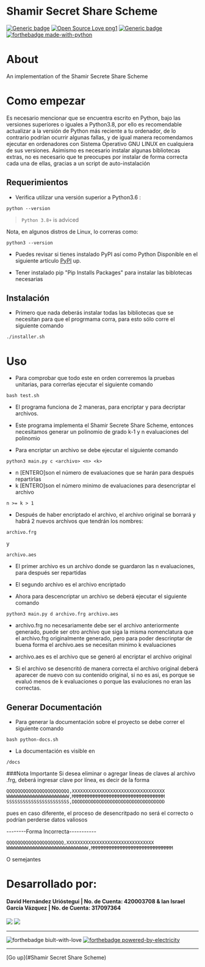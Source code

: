 # Shamir Secret Share Scheme
[![Generic badge](https://img.shields.io/badge/version-3.09.10-<COLOR>.svg)](https://shields.io/)
[![Open Source Love png1](https://badges.frapsoft.com/os/v1/open-source.png?v=103)](https://github.com/ellerbrock/open-source-badges/)
[![Generic badge](https://img.shields.io/badge/contributors-2-blue)](https://shields.io/)  
[![forthebadge made-with-python](https://forthebadge.com/images/badges/made-with-python.svg)](https://www.python.org/)  







# About
An implementation of the Shamir Secrete Share Scheme




# Como empezar
Es necesario mencionar que se encuentra escrito en Python, bajo las versiones superiores o iguales a Python3.8, por ello es recomendable actualizar a la versión de Python más reciente a tu ordenador, de lo contrario podrían ocurrir algunas fallas, y  de igual manera recomendamos ejecutar en ordenadores con Sistema Operativo GNU LINUX en cualquiera de sus versiones. 
Asimismo es necesario instalar algunas bibliotecas extras, no es necesario que te preocupes por instalar de forma correcta cada una de ellas, gracias a un script de auto-instalación


## Requerimientos
* Verifica utilizar una versión superior a Python3.6 :
```
python --version
```
> `Python 3.8+` is adviced  

  Nota, en algunos distros de Linux, lo correras como:  
  ```
  python3 --version
  ```


* Puedes revisar si tienes instalado PyPI así como Python 
  Disponible en el siguiente artículo
  [PyPI](https://www.tecmint.com/install-pip-in-linux/) up.  

* Tener instalado pip "Pip Installs Packages" para instalar las biblotecas necesarias

## Instalación

* Primero que nada deberás instalar todas las bibliotecas que se necesitan para que el progrmama corra, para esto sólo corre el siguiente comando

```
./installer.sh
```

# Uso
* Para comprobar que todo este en orden correremos la pruebas unitarias, para correrlas ejecutar el siguiente comando
```
bash test.sh
```
* El programa funciona de 2 maneras, para encriptar y para decriptar archivos. 
* Este programa implementa el Shamir Secrete Share Scheme, entonces necesitamos generar un polinomio de grado k-1 y n evaluaciones del polinomio

* Para encriptar un archivo se debe ejecutar el siguiente comando
```
python3 main.py c <archivo> <n> <k>
```
* n [ENTERO]son el número de evaluaciones que se harán para después repartirlas 
* k [ENTERO]son el número minimo de evaluaciones para desencriptar el archivo
```
n >= k > 1
```

* Después de haber encriptado el archivo, el archivo original se borrará y habrá 2 nuevos archivos que tendrán los nombres:
```
archivo.frg 
```
y
```
archivo.aes
```
* El primer archivo es un archivo donde se guardaron las n evaluaciones, para después ser repartidas
* El segundo archivo es el archivo encriptado


* Ahora para descencriptar un archivo se deberá ejecutar el siguiente comando
```
python3 main.py d archivo.frg archivo.aes
```
* archivo.frg no necesariamente debe ser el archivo anteriormente generado, puede ser otro archivo que siga la misma nomenclatura que el archivo.frg originalmente generado, pero para poder descrinptar de buena forma el archivo.aes se necesitan minimo k evaluaciones

* archivo.aes es el archivo que se generó al encriptar el archivo original

* Si el archivo se desencritó de manera correcta el archivo original deberá aparecer de nuevo con su contenido original, si no es asi, es porque se evaluó menos de k evaluaciones o porque las evaluciones no eran las correctas.

## Generar Documentación
* Para generar la documentación sobre el proyecto se debe correr el siguiente comando
```
bash python-docs.sh
```
* La documentación es visible en  
```
/docs
```

###Nota Importante
Si desea eliminar o agregar lineas de claves al archivo .frg, deberá ingresar clave por línea, es decir de la forma
```
QQQQQQQQQQQQQQQQQQQQQQQ,XXXXXXXXXXXXXXXXXXXXXXXXXXXXXXXXXX
WWWWWWWWWWWWWWWWWWWWWWW,MMMMMMMMMMMMMMMMMMMMMMMMMMMMMMMMMM
SSSSSSSSSSSSSSSSSSSSSSS,DDDDDDDDDDDDDDDDDDDDDDDDDDDDDDDDDD
```
pues en caso diferente, el proceso de desencritpado no será el correcto o podrían perderse datos valiosos

--------Forma Incorrecta-----------
```
QQQQQQQQQQQQQQQQQQQQQ,XXXXXXXXXXXXXXXXXXXXXXXXXXXXXXXX WWWWWWWWWWWWWWWWWWWWWWWWWWWWWW,MMMMMMMMMMMMMMMMMMMMMMMMMMMMMM 
```
O semejantes



# Desarrollado por:
#### David Hernández Urióstegui | No. de Cuenta: 420003708   &   Ian Israel García Vázquez | No. de Cuenta: 317097364

[<img src="https://img.shields.io/badge/gmail-D14836?&style=for-the-badge&logo=gmail&logoColor=white"/>](https://mail.google.com/mail/?view=cm&source=mailto&to=iangarcia@ciencias.unam.mx)
[<img src="https://img.shields.io/badge/gmail-D14836?&style=for-the-badge&logo=gmail&logoColor=white"/>](https://mail.google.com/mail/?view=cm&source=mailto&to=Dhdezu@ciencias.unam.mx)





---
![forthebadge biult-with-love](https://forthebadge.com/images/badges/built-with-love.svg) 
[![forthebadge powered-by-electricity](https://forthebadge.com/images/badges/powered-by-electricity.svg)](http://ForTheBadge.com)  

---
[Go up](#Shamir Secret Share Scheme)

